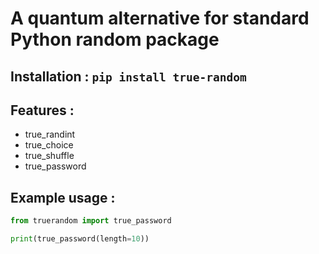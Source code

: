 # A quantum alternative for standard Python random package


## Installation : `pip install true-random`

## Features :
- true_randint
- true_choice
- true_shuffle
- true_password

## Example usage :
```python
from truerandom import true_password

print(true_password(length=10))
```
